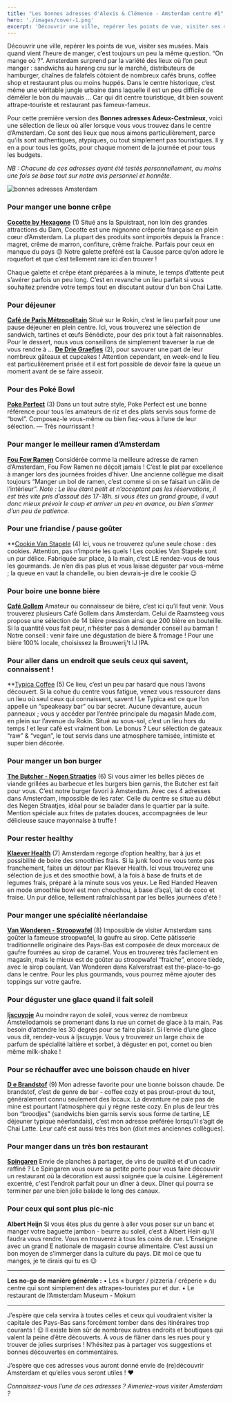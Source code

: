 ```yaml
---
title: "Les bonnes adresses d'Alexis & Clémence - Amsterdam centre #1"
hero: './images/cover-1.png'
excerpt: 'Découvrir une ville, repérer les points de vue, visiter ses musées. Mais quand vient l’heure de manger, c’est toujours un peu la même question. “On mange où ?”. Amsterdam surprend par la variété des lieux où l’on peut manger : sandwichs au hareng cru sur le marché, distributeurs de hamburger, chaînes de falafels côtoient de'
---
```


Découvrir une ville, repérer les points de vue, visiter ses musées. Mais quand vient l’heure de manger, c’est toujours un peu la même question. “On mange où ?”. Amsterdam surprend par la variété des lieux où l’on peut manger : sandwichs au hareng cru sur le marché, distributeurs de hamburger, chaînes de falafels côtoient de nombreux cafés bruns, coffee shop et restaurant plus ou moins huppés. Dans le centre historique, c’est même une véritable jungle urbaine dans laquelle il est un peu difficile de démêler le bon du mauvais ... Car qui dit centre touristique, dit bien souvent attrape-touriste et restaurant pas fameux-fameux.

Pour cette première version des **Bonnes adresses Adeux-Cestmieux**, voici une sélection de lieux où aller lorsque vous vous trouvez dans le centre d’Amsterdam. Ce sont des lieux que nous aimons particulièrement, parce qu’ils sont authentiques, atypiques, ou tout simplement pas touristiques. Il y en a pour tous les goûts, pour chaque moment de la journée et pour tous les budgets.

_NB : Chacune de ces adresses ayant été testés personnellement, au moins une fois se base tout sur notre avis personnel et honnête._

<img alt="bonnes adresses Amsterdam" src="./images/bonnes-adresses.png">

### Pour manger une bonne crêpe

**[Cocotte by Hexagone](https://www.cocotte-hexagone.com/)** (1)
Situé ans la Spuistraat, non loin des grandes attractions du Dam, Cocotte est une mignonne crêperie française en plein cœur d’Amsterdam. La plupart des produits sont importés depuis la France : magret, crême de marron, confiture, crême fraiche. Parfais pour ceux en manque du pays 😉 Notre galette préféré est la Causse parce qu’on adore le roquefort et que c’est tellement rare ici d’en trouver !

Chaque galette et crêpe étant préparées à la minute, le temps d’attente peut s’avérer parfois un peu long. C’est en revanche un lieu parfait si vous souhaitez prendre votre temps tout en discutant autour d’un bon Chai Latte.

### Pour déjeuner

**[Café de Paris Métropolitain](http://www.cafe-de-paris.nl/)**
Situé sur le Rokin, c’est le lieu parfait pour une pause déjeuner en plein centre. Ici, vous trouverez une sélection de sandwich, tartines et œufs Bénédicte, pour des prix tout à fait raisonnables.
Pour le dessert, nous vous conseillons de simplement traverser la rue de vous rendre à ...
**[De Drie Graefjes](https://www.dedriegraefjes.nl/)** (2), pour savourer une part de leur nombreux gâteaux et cupcakes ! Attention cependant, en week-end le lieu est particulièrement prisée et il est fort possible de devoir faire la queue un moment avant de se faire asseoir.

### Pour des Poké Bowl

**[Poke Perfect](https://pokeperfect.nl/)** (3)
Dans un tout autre style, Poke Perfect est une bonne référence pour tous les amateurs de riz et des plats servis sous forme de “bowl”. Composez-le vous-même ou bien fiez-vous à l’une de leur sélection.
— Très nourrissant !

### Pour manger le meilleur ramen d’Amsterdam

**[Fou Fow Ramen](http://www.foufow.nl/)**
Considérée comme la meilleure adresse de ramen d’Amsterdam, Fou Fow Ramen ne déçoit jamais ! C’est le plat par excellence à manger lors des journées froides d’hiver. Une ancienne collègue me disait toujours “Manger un bol de ramen, c’est comme si on se faisait un câlin de l’intérieur”.
_Note : Le lieu étant petit et n’acceptant pas les réservations, il est très vite pris d’assaut dès 17-18h. si vous êtes un grand groupe, il vaut donc mieux prévoir le coup et arriver un peu en avance, ou bien s’armer d’un peu de patience._

### Pour une friandise / pause goûter

\*\*[Cookie Van Stapele](http://vanstapele.com/eng.php) (4)
Ici, vous ne trouverez qu’une seule chose : des cookies. Attention, pas n’importe les quels ! Les cookies Van Stapele sont un pur délice. Fabriquée sur place, à la main, c’est LE rendez-vous de tous les gourmands. Je n’en dis pas plus et vous laisse déguster par vous-même ; la queue en vaut la chandelle, ou bien devrais-je dire le cookie 😉

### Pour boire une bonne bière

**[Café Gollem](https://cafegollem.nl/)**
Amateur ou connaisseur de bière, c’est ici qu’il faut venir. Vous trouverez plusieurs Café Gollem dans Amsterdam. Celui de Raamsteeg vous propose une sélection de 14 bière pression ainsi que 200 bière en bouteille. Si la quantité vous fait peur, n’hésiter pas à demander conseil au barman ! Notre conseil : venir faire une dégustation de bière & fromage ! Pour une bière 100% locale, choisissez la Brouwerij't IJ IPA.

### Pour aller dans un endroit que seuls ceux qui savent, connaissent !

\*\*[Typica Coffee](http://www.typicacoffee.nl) (5)
Ce lieu, c’est un peu par hasard que nous l’avons découvert. Si la cohue du centre vous fatigue, venez vous ressourcer dans un lieu où seul ceux qui connaissent, savent ! Le Typica est ce que l’on appelle un “speakeasy bar” ou bar secret. Aucune devanture, aucun panneaux ; vous y accéder par l’entrée principale du magasin Made.com, en plein sur l’avenue du Rokin. Situé au sous-sol, c’est un lieu hors du temps ! et leur café est vraiment bon. Le bonus ? Leur sélection de gateaux “raw” & “vegan”, le tout servis dans une atmosphere tamisée, intimiste et super bien décorée.

### Pour manger un bon burger

**[The Butcher - Negen Straatjes](http://the-butcher.com/ninestreets/gallery/?lang=en)** (6)
Si vous aimer les belles pièces de viande grillées au barbecue et les burgers bien garnis, the Butcher est fait pour vous. C’est notre burger favori à Amsterdam. Avec ces 4 adresses dans Amsterdam, impossible de les rater. Celle du centre se situe au début des Negen Straatjes, idéal pour se balader dans le quartier par la suite. Mention spéciale aux frites de patates douces, accompagnées de leur délicieuse sauce mayonnaise à truffe !

### Pour rester healthy

**[Klaever Health](http://www.klaever-health.nl/)** (7)
Amsterdam regorge d’option healthy, bar à jus et possibilité de boire des smoothies frais. Si la junk food ne vous tente pas franchement, faites un détour par Klaever Health. Ici vous trouverez une sélection de jus et des smoothie bowl, à la fois à base de fruits et de legumes frais, préparé à la minute sous vos yeux. Le Red Handed Heaven en mode smoothie bowl est mon chouchou, à base d’açaï, lait de coco et fraise. Un pur délice, tellement rafraîchissant par les belles journées d'été !

### Pour manger une spécialité néerlandaise

**[Van Wonderen - Stroopwafel](http://www.vanwonderenstroopwafels.nl/)** (8)
Impossible de visiter Amsterdam sans goûter la fameuse stroopwafel, la gaufre au sirop. Cette pâtisserie traditionnelle originaire des Pays-Bas est composée de deux morceaux de gaufre fourrées au sirop de caramel. Vous en trouverez très facilement en magasin, mais le mieux est de goûter au stroopwafel “fraiche”, encore tiède, avec le sirop coulant. Van Wonderen dans Kalverstraat est the-place-to-go dans le centre. Pour les plus gourmands, vous pourrez même ajouter des toppings sur votre gaufre.

### Pour déguster une glace quand il fait soleil

**[Ijscuypje](http://www.ijscuypje.nl/)**
Au moindre rayon de soleil, vous verrez de nombreux Amstellodamois se promenant dans la rue un cornet de glace à la main. Pas besoin d’attendre les 30 degrés pour se faire plaisir. Si l’envie d’une glace vous dit, rendez-vous à Ijscuypje. Vous y trouverez un large choix de parfum de spécialité laitière et sorbet, à déguster en pot, cornet ou bien même milk-shake !

### Pour se réchauffer avec une boisson chaude en hiver

**[D e Brandstof](http://www.bar-brandstof.nl/)** (9)
Mon adresse favorite pour une bonne boisson chaude. De brandstof, c’est de genre de bar - coffee cozy et pas prout-prout du tout, généralement connu seulement des locaux. La devanture ne paie pas de mine est pourtant l’atmosphère qui y règne reste cozy. En plus de leur très bon “broodjes” (sandwichs bien garnis servis sous forme de tartine, LE déjeuner typique néerlandais), c’est mon adresse préférée lorsqu’il s’agit de Chai Latte. Leur café est aussi très très bon (dixit mes anciennes collègues).

### Pour manger dans un très bon restaurant

**[Spingaren](https://spingaren.nl/)**
Envie de planches à partager, de vins de qualité et d'un cadre raffiné ? Le Spingaren vous ouvre sa petite porte pour vous faire découvrir un restaurant où la décoration est aussi soignée que la cuisine. Légèrement excentré, c'est l'endroit parfait pour un dîner à deux. Dîner qui pourra se terminer par une bien jolie balade le long des canaux.

### Pour ceux qui sont plus pic-nic

**Albert Heijn**
Si vous êtes plus du genre à aller vous poser sur un banc et manger votre baguette jambon - beurre au soleil, c’est à Albert Hein qu’il faudra vous rendre. Vous en trouverez à tous les coins de rue. L’Enseigne avec un grand E nationale de magasin course alimentaire. C’est aussi un bon moyen de s’immerger dans la culture du pays. Dit moi ce que tu manges, je te dirais qui tu es 😉

---

**Les no-go de manière générale :**
• Les « burger / pizzeria / crêperie » du centre qui sont simplement des attrapes-touristes pur et dur.
• Le restaurant de l’Amsterdam Museum - Mokum

---

J’espère que cela servira à toutes celles et ceux qui voudraient visiter la capitale des Pays-Bas sans forcément tomber dans des itinéraires trop courants ! 😉
Il existe bien sûr de nombreux autres endroits et boutiques qui valent la peine d’être découverts. À vous de flâner dans les rues pour y trouver de jolies surprises ! N’hésitez pas à partager vos suggestions et bonnes découvertes en commentaires.

J’espère que ces adresses vous auront donné envie de (re)découvrir Amsterdam et qu’elles vous seront utiles ! ♥

_Connaissez-vous l’une de ces adresses ?_
_Aimeriez-vous visiter Amsterdam ?_
